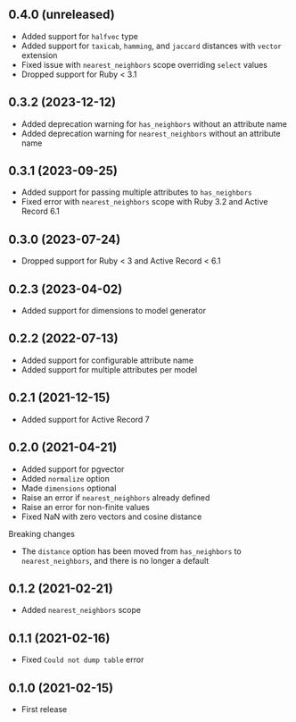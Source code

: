 ## 0.4.0 (unreleased)

- Added support for `halfvec` type
- Added support for `taxicab`, `hamming`, and `jaccard` distances with `vector` extension
- Fixed issue with `nearest_neighbors` scope overriding `select` values
- Dropped support for Ruby < 3.1

## 0.3.2 (2023-12-12)

- Added deprecation warning for `has_neighbors` without an attribute name
- Added deprecation warning for `nearest_neighbors` without an attribute name

## 0.3.1 (2023-09-25)

- Added support for passing multiple attributes to `has_neighbors`
- Fixed error with `nearest_neighbors` scope with Ruby 3.2 and Active Record 6.1

## 0.3.0 (2023-07-24)

- Dropped support for Ruby < 3 and Active Record < 6.1

## 0.2.3 (2023-04-02)

- Added support for dimensions to model generator

## 0.2.2 (2022-07-13)

- Added support for configurable attribute name
- Added support for multiple attributes per model

## 0.2.1 (2021-12-15)

- Added support for Active Record 7

## 0.2.0 (2021-04-21)

- Added support for pgvector
- Added `normalize` option
- Made `dimensions` optional
- Raise an error if `nearest_neighbors` already defined
- Raise an error for non-finite values
- Fixed NaN with zero vectors and cosine distance

Breaking changes

- The `distance` option has been moved from `has_neighbors` to `nearest_neighbors`, and there is no longer a default

## 0.1.2 (2021-02-21)

- Added `nearest_neighbors` scope

## 0.1.1 (2021-02-16)

- Fixed `Could not dump table` error

## 0.1.0 (2021-02-15)

- First release
